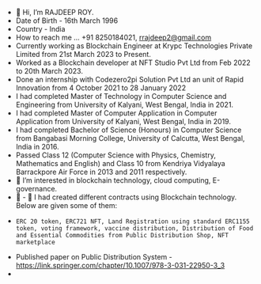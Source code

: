 - 👋 Hi, I’m RAJDEEP ROY.
- Date of Birth - 16th March 1996
- Country - India
-  How to reach me ... +91 8250184021, rrajdeep2@gmail.com
- Currently working as Blockchain Engineer at Krypc Technologies Private Limited from 21st March 2023 to Present. 
- Worked as a Blockchain developer at NFT Studio Pvt Ltd from Feb 2022 to 20th March 2023.
- Done an internship with Codezero2pi Solution Pvt Ltd an unit of Rapid Innovation from 4 October 2021 to 28 January 2022
- I had completed Master of Technology in Computer Science and Engineering from University of Kalyani, West Bengal, India in 2021.
- I had completed Master of Computer Application in Computer Application from University of Kalyani, West Bengal, India in 2019.
- I had completed Bachelor of Science (Honours) in Computer Science from Bangabasi Morning College, University of Calcutta, West Bengal, India in 2016.
- Passed Class 12 (Computer Science with Physics, Chemistry, Mathematics and English) and Class 10 from Kendriya Vidyalaya Barrackpore Air Force in 2013 and 2011 respectively. 
- 👀 I’m interested in blockchain technology, cloud computing, E-governance.
- 🌱 - 💞️ I had created different contracts using Blockchain technology. Below are given some of them:
-     ERC 20 token, ERC721 NFT, Land Registration using standard ERC1155 token, voting framework, vaccine distribution, Distribution of Food and Essential Commodities from Public Distribution Shop, NFT marketplace 
- Published paper on Public Distribution System - https://link.springer.com/chapter/10.1007/978-3-031-22950-3_3
- 

<!---
RAJDEEPROY1996/RAJDEEPROY1996 is a ✨ special ✨ repository because its `README.md` (this file) appears on your GitHub profile.
You can click the Preview link to take a look at your changes.
--->
